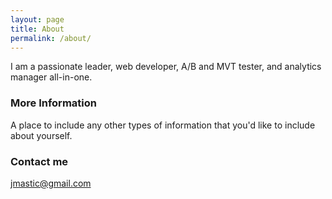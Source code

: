 ```yaml
---
layout: page
title: About
permalink: /about/
---
```


I am a passionate leader, web developer, A/B and MVT tester, and analytics manager all-in-one.

### More Information
A place to include any other types of information that you'd like to include about yourself.

### Contact me

[jmastic@gmail.com](mailto:jmastic@gmail.com)
